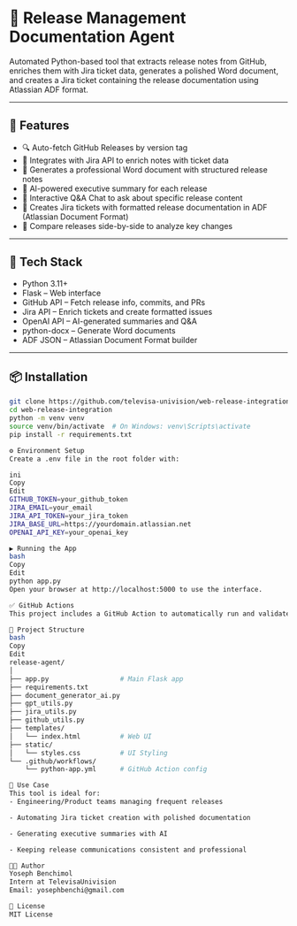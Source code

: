 # 📄 Release Management Documentation Agent

Automated Python-based tool that extracts release notes from GitHub, enriches them with Jira ticket data, generates a polished Word document, and creates a Jira ticket containing the release documentation using Atlassian ADF format.

---

## 🚀 Features

- 🔍 Auto-fetch GitHub Releases by version tag  
- 🔗 Integrates with Jira API to enrich notes with ticket data  
- 📝 Generates a professional Word document with structured release notes  
- 🤖 AI-powered executive summary for each release  
- 🧠 Interactive Q&A Chat to ask about specific release content  
- 🧾 Creates Jira tickets with formatted release documentation in ADF (Atlassian Document Format)  
- 🧪 Compare releases side-by-side to analyze key changes  

---

## 🧰 Tech Stack

- Python 3.11+  
- Flask – Web interface  
- GitHub API – Fetch release info, commits, and PRs  
- Jira API – Enrich tickets and create formatted issues  
- OpenAI API – AI-generated summaries and Q&A  
- python-docx – Generate Word documents  
- ADF JSON – Atlassian Document Format builder  

---

## 📦 Installation

```bash
git clone https://github.com/televisa-univision/web-release-integration.git
cd web-release-integration
python -m venv venv
source venv/bin/activate  # On Windows: venv\Scripts\activate
pip install -r requirements.txt

⚙️ Environment Setup
Create a .env file in the root folder with:

ini
Copy
Edit
GITHUB_TOKEN=your_github_token
JIRA_EMAIL=your_email
JIRA_API_TOKEN=your_jira_token
JIRA_BASE_URL=https://yourdomain.atlassian.net
OPENAI_API_KEY=your_openai_key

▶️ Running the App
bash
Copy
Edit
python app.py
Open your browser at http://localhost:5000 to use the interface.

✅ GitHub Actions
This project includes a GitHub Action to automatically run and validate releases when new changes are pushed. See .github/workflows/python-app.yml.

📁 Project Structure
bash
Copy
Edit
release-agent/
│
├── app.py                  # Main Flask app
├── requirements.txt
├── document_generator_ai.py
├── gpt_utils.py
├── jira_utils.py
├── github_utils.py
├── templates/
│   └── index.html          # Web UI
├── static/
│   └── styles.css          # UI Styling
└── .github/workflows/
    └── python-app.yml      # GitHub Action config

📌 Use Case
This tool is ideal for:
- Engineering/Product teams managing frequent releases

- Automating Jira ticket creation with polished documentation

- Generating executive summaries with AI

- Keeping release communications consistent and professional

👨‍💻 Author
Yoseph Benchimol
Intern at TelevisaUnivision
Email: yosephbenchi@gmail.com

📜 License
MIT License